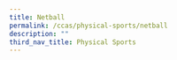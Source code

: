 ```yaml
---
title: Netball
permalink: /ccas/physical-sports/netball
description: ""
third_nav_title: Physical Sports
---
```

